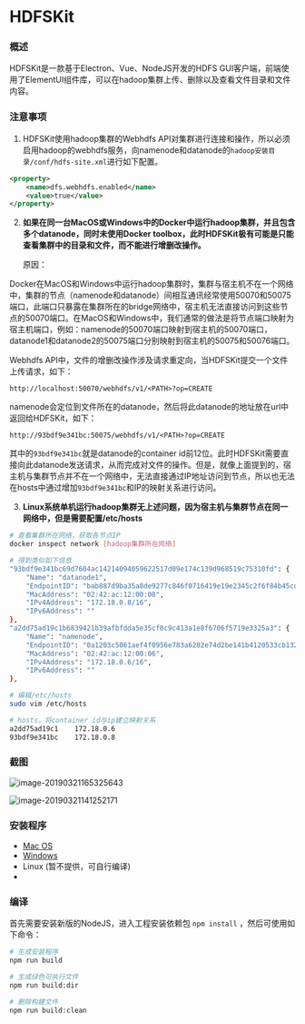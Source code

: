 # HDFSKit

### 概述

HDFSKit是一款基于Electron、Vue、NodeJS开发的HDFS GUI客户端，前端使用了ElementUI组件库，可以在hadoop集群上传、删除以及查看文件目录和文件内容。



### 注意事项

1. HDFSKit使用hadoop集群的Webhdfs API对集群进行连接和操作，所以必须启用hadoop的webhdfs服务，向namenode和datanode的`hadoop安装目录/conf/hdfs-site.xml`进行如下配置。

```xml
<property>
    <name>dfs.webhdfs.enabled</name>
    <value>true</value>
</property>
```

2. **如果在同一台MacOS或Windows中的Docker中运行hadoop集群，并且包含多个datanode，同时未使用Docker toolbox，此时HDFSKit极有可能是只能查看集群中的目录和文件，而不能进行增删改操作。**

    原因：

Docker在MacOS和Windows中运行hadoop集群时，集群与宿主机不在一个网络中，集群的节点（namenode和datanode）间相互通讯经常使用50070和50075端口，此端口只暴露在集群所在的bridge网络中，宿主机无法直接访问到这些节点的50070端口。在MacOS和Windows中，我们通常的做法是将节点端口映射为宿主机端口，例如：namenode的50070端口映射到宿主机的50070端口，datanode1和datanode2的50075端口分别映射到宿主机的50075和50076端口。

Webhdfs API中，文件的增删改操作涉及请求重定向，当HDFSKit提交一个文件上传请求，如下：

```http
http://localhost:50070/webhdfs/v1/<PATH>?op=CREATE
```

namenode会定位到文件所在的datanode，然后将此datanode的地址放在url中返回给HDFSKit，如下：

```http
http://93bdf9e341bc:50075/webhdfs/v1/<PATH>?op=CREATE
```

其中的`93bdf9e341bc`就是datanode的container id前12位。此时HDFSKit需要直接向此datanode发送请求，从而完成对文件的操作。但是，就像上面提到的，宿主机与集群节点并不在一个网络中，无法直接通过IP地址访问到节点，所以也无法在hosts中通过增加`93bdf9e341bc`和IP的映射关系进行访问。

3. **Linux系统单机运行hadoop集群无上述问题，因为宿主机与集群节点在同一网络中，但是需要配置/etc/hosts**

```bash
# 查看集群所在网络，获取各节点IP
docker inspect network [hadoop集群所在网络]

# 得到类似如下信息
"93bdf9e341bc69d7604ac14214094059622517d09e174c139d968519c75310fd": {
    "Name": "datanode1",
    "EndpointID": "bab887d9ba35a8de9277c846f0716419e19e2345c2f6f84b45cd3ccbec275169",
    "MacAddress": "02:42:ac:12:00:08",
    "IPv4Address": "172.18.0.8/16",
    "IPv6Address": ""
},
"a2dd75ad19c1b6839421b39afbfdda5e35cf0c9c413a1e8f6706f5719e3325a3": {
    "Name": "namenode",
    "EndpointID": "0a1203c5061aef4f0956e783a6282e74d2be141b4120533cb132fffefba463be",
    "MacAddress": "02:42:ac:12:00:06",
    "IPv4Address": "172.18.0.6/16",
    "IPv6Address": ""
},

# 编辑/etc/hosts
sudo vim /etc/hosts

# hosts，将container id与ip建立映射关系
a2dd75ad19c1	172.18.0.6
93bdf9e341bc	172.18.0.8
```



### 截图 

![image-20190321165325643](https://ws1.sinaimg.cn/large/006tKfTcgy1g1aimz0rnoj316g0u0dic.jpg)

![image-20190321141252171](https://ws1.sinaimg.cn/large/006tKfTcgy1g1adzyx48nj30s90izmy5.jpg)



### 安装程序

- [Mac OS](https://github.com/tyrival/HDFSKit/releases/download/1.0/HDFSKit-1.0.dmg)
- [Windows](https://github.com/tyrival/HDFSKit/releases/download/1.0/HDFSKit-1.0.exe)
- Linux (暂不提供，可自行编译)
- 

### 编译

首先需要安装新版的NodeJS，进入工程安装依赖包 `npm install` ，然后可使用如下命令：

```bash
# 生成安装程序
npm run build

# 生成绿色可执行文件
npm run build:dir

# 删除构建文件
npm run build:clean
```
